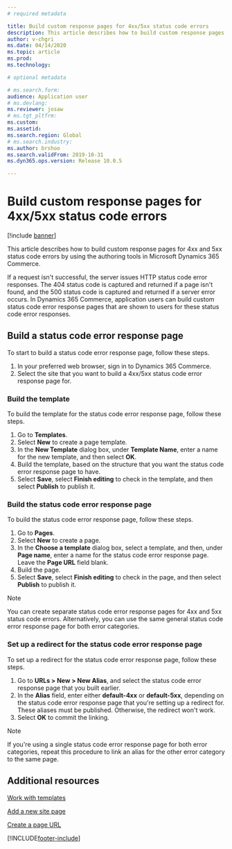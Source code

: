 ```yaml
---
# required metadata

title: Build custom response pages for 4xx/5xx status code errors
description: This article describes how to build custom response pages for 4xx and 5xx status code errors by using the authoring tools in Microsoft Dynamics 365 Commerce.
author: v-chgri
ms.date: 04/14/2020
ms.topic: article
ms.prod: 
ms.technology: 

# optional metadata

# ms.search.form: 
audience: Application user
# ms.devlang: 
ms.reviewer: josaw
# ms.tgt_pltfrm: 
ms.custom: 
ms.assetid: 
ms.search.region: Global
# ms.search.industry: 
ms.author: brshoo
ms.search.validFrom: 2019-10-31
ms.dyn365.ops.version: Release 10.0.5

---
```


# Build custom response pages for 4xx/5xx status code errors

[!include [banner](includes/banner.md)]

This article describes how to build custom response pages for 4xx and 5xx status code errors by using the authoring tools in Microsoft Dynamics 365 Commerce.

If a request isn't successful, the server issues HTTP status code error responses. The 404 status code is captured and returned if a page isn't found, and the 500 status code is captured and returned if a server error occurs. In Dynamics 365 Commerce, application users can build custom status code error response pages that are shown to users for these status code error responses.

## Build a status code error response page

To start to build a status code error response page, follow these steps.

1. In your preferred web browser, sign in to Dynamics 365 Commerce. 
1. Select the site that you want to build a 4xx/5xx status code error response page for.

### Build the template

To build the template for the status code error response page, follow these steps.

1. Go to **Templates**.
1. Select **New** to create a page template.
1. In the **New Template** dialog box, under **Template Name**, enter a name for the new template, and then select **OK**.
1. Build the template, based on the structure that you want the status code error response page to have.
1. Select **Save**, select **Finish editing** to check in the template, and then select **Publish** to publish it. 

### Build the status code error response page

To build the status code error response page, follow these steps.

1. Go to **Pages**.
1. Select **New** to create a page.
1. In the **Choose a template** dialog box, select a template, and then, under **Page name**, enter a name for the status code error response page. Leave the **Page URL** field blank.
1. Build the page.
1. Select **Save**, select **Finish editing** to check in the page, and then select **Publish** to publish it.

> [!NOTE]
> You can create separate status code error response pages for 4xx and 5xx status code errors. Alternatively, you can use the same general status code error response page for both error categories.

### Set up a redirect for the status code error response page

To set up a redirect for the status code error response page, follow these steps.

1. Go to **URLs \> New \> New Alias**, and select the status code error response page that you built earlier.
1. In the **Alias** field, enter either **default-4xx** or **default-5xx**, depending on the status code error response page that you're setting up a redirect for. These aliases must be published. Otherwise, the redirect won't work.
1. Select **OK** to commit the linking.

> [!NOTE]
> If you're using a single status code error response page for both error categories, repeat this procedure to link an alias for the other error category to the same page.

## Additional resources

[Work with templates](work-with-templates.md)

[Add a new site page](add-new-page.md)

[Create a page URL](create-page-url.md)


[!INCLUDE[footer-include](../includes/footer-banner.md)]
